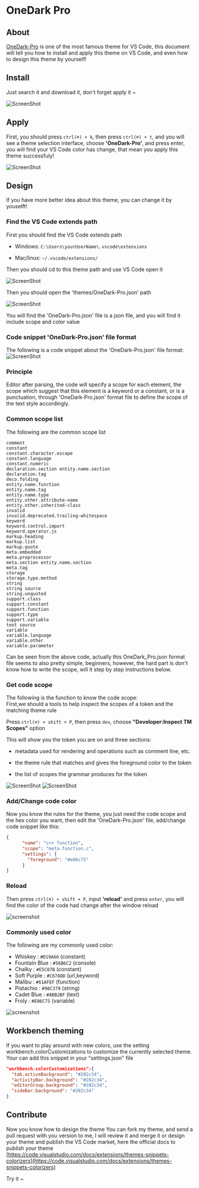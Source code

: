 # OneDark Pro 

## About
[OneDark-Pro](https://marketplace.visualstudio.com/items?itemName=zhuangtongfa.Material-theme) is one of the most famous theme for VS Code, this document will tell you how to install and apply this theme on VS Code, and even how to design this theme by yourself! 

## Install
Just search it and download it, don't forget apply it ~

![ScreenShot](https://raw.githubusercontent.com/Binaryify/OneDark-Pro/master/static/screenshot3.png)

## Apply
First, you should press `ctrl(⌘) + k`, then press `ctrl(⌘) + t`, and you will see a theme selection interface, choose **'OneDark-Pro'**, and press enter, you will find your VS Code color has change, that mean you apply this theme successfuly!

![ScreenShot](https://raw.githubusercontent.com/Binaryify/OneDark-Pro/master/static/screenshot4.png)

## Design 
If you have more better idea about this theme, you can change it by youselft!  
### Find the VS Code extends path 
First you should find the VS Code extends path  
- Windows:
`C:\Users\yourUserName\.vscode\extensions`  

- Mac/linux:
`~/.vscode/extensions/`

Then you should cd to this theme path and use VS Code open it

![ScreenShot](https://raw.githubusercontent.com/Binaryify/OneDark-Pro/master/static/screenshot5.png)

Then you should open the 'themes/OneDark-Pro.json' path

![ScreenShot](https://raw.githubusercontent.com/Binaryify/OneDark-Pro/master/static/screenshot6.png)

You will find the 'OneDark-Pro.json' file is a json file, and you will find it include scope and color value  

### Code snippet 'OneDark-Pro.json' file format 
The following is a code snippet about the 'OneDark-Pro.json' file format:
![ScreenShot](https://raw.githubusercontent.com/Binaryify/OneDark-Pro/master/static/screenshot7.png)

### Principle
Editor after parsing, the code will specify a scope for each element, the scope which suggest that this element is a keyword or a constant, or is a punctuation, through 'OneDark-Pro.json' format file to define the scope of the text style accordingly.

### Common scope list

The following are the common scope list

```
comment
constant
constant.character.escape
constant.language
constant.numeric
declaration.section entity.name.section
declaration.tag
deco.folding
entity.name.function
entity.name.tag
entity.name.type
entity.other.attribute-name
entity.other.inherited-class
invalid
invalid.deprecated.trailing-whitespace
keyword
keyword.control.import
keyword.operator.js
markup.heading
markup.list
markup.quote
meta.embedded
meta.preprocessor
meta.section entity.name.section
meta.tag
storage
storage.type.method
string
string source
string.unquoted
support.class
support.constant
support.function
support.type
support.variable
text source
variable
variable.language
variable.other
variable.parameter
```

Can be seen from the above code, actually this OneDark_Pro.json format file seems to also pretty simple, beginners, however, the hard part is don't know how to write the scope, will it step by step instructions below.


### Get code scope
The following is the function to know the code scope:  
First,we should a tools to help inspect the scopes of a token and the matching theme rule  

Press `ctrl(⌘) + shift + P`, then press `dev`, choose **"Developer:Inspect TM Scopes"** option  

This will show you the token you are on and three sections:

- metadata used for rendering and operations such as comment line, etc.  

- the theme rule that matches and gives the foreground color to the token  

- the list of scopes the grammar produces for the token  

![ScreenShot](https://raw.githubusercontent.com/Binaryify/OneDark-Pro/master/static/screenshot8.png)
![ScreenShot](https://raw.githubusercontent.com/Binaryify/OneDark-Pro/master/static/screenshot9.png)

### Add/Change code color
Now you know the rules for the theme, you just need the code scope and the hex color you want, then edit the 'OneDark-Pro.json' file, add/change code snippet like this:

```json
{
      "name": "c++ function",
      "scope": "meta.function.c",
      "settings": {
        "foreground": "#e06c75"
      }
}
```
### Reload
Then press `ctrl(⌘) + shift + P`, input **'reload'** and press `enter`, you will find the color of the code had change after the window reload

![screenshot](https://raw.githubusercontent.com/Binaryify/OneDark-Pro/master/static/screenshot13.png)

### Commonly used color
The following are my commonly used color:
- Whiskey : `#D19A66` (constant)
- Fountain Blue : `#56B6C2` (console)
- Chalky : `#E5C07B` (constant)
- Soft Purple : `#C678DD` (url,keyword)
- Malibu : `#61AFEF` (function)
- Pistachio : `#98C379` (string)
- Cadet Blue : `#ABB2BF` (text)
- Froly : `#E06C75` (variable)

![screenshot](https://raw.githubusercontent.com/Binaryify/OneDark-Pro/master/static/screenshot10.png)

## Workbench theming
If you want to play around with new colors, use the setting workbench.colorCustomizations to customize the currently selected theme.
Your can add this snippet in your "settings.json" file   
```json
"workbench.colorCustomizations":{
  "tab.activeBackground": "#282c34",
  "activityBar.background": "#282c34",
  "editorGroup.background": "#282c34",
  "sideBar.background": "#282c34"
}
```

## Contribute
Now you know how to design the theme
You can fork my theme, and send a pull request with you version to me, I will review it and merge it or design your theme and publish the VS Code market, here the official docs to publish your theme [https://code.visualstudio.com/docs/extensions/themes-snippets-colorizers](https://code.visualstudio.com/docs/extensions/themes-snippets-colorizers)  





Try it ~
